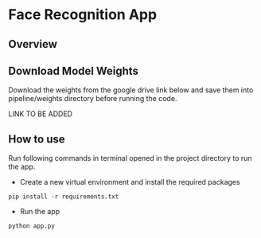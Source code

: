 # Face Recognition App

## Overview


## Download Model Weights

Download the weights from the google drive link below and save them into pipeline/weights directory before running the code.

LINK TO BE ADDED 

## How to use

Run following commands in terminal opened in the project directory to run the app.

- Create a new virtual environment and install the required packages
```
pip install -r requirements.txt
```

- Run the app
```
python app.py
```


